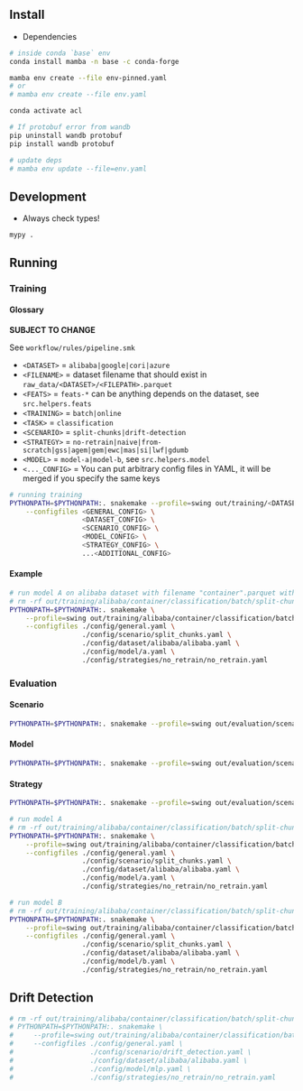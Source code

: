 ## Install

- Dependencies

```bash
# inside conda `base` env
conda install mamba -n base -c conda-forge

mamba env create --file env-pinned.yaml
# or
# mamba env create --file env.yaml

conda activate acl

# If protobuf error from wandb
pip uninstall wandb protobuf
pip install wandb protobuf

# update deps
# mamba env update --file=env.yaml
```

## Development

- Always check types!

```
mypy .
```

## Running

### Training

#### Glossary

**SUBJECT TO CHANGE**

See `workflow/rules/pipeline.smk`

- `<DATASET>` = `alibaba|google|cori|azure`
- `<FILENAME>` = dataset filename that should exist in `raw_data/<DATASET>/<FILEPATH>.parquet`
- `<FEATS>` = `feats-*` can be anything depends on the dataset, see `src.helpers.feats`
- `<TRAINING>` = `batch|online`
- `<TASK>` = `classification`
- `<SCENARIO>` = `split-chunks|drift-detection`
- `<STRATEGY>` = `no-retrain|naive|from-scratch|gss|agem|gem|ewc|mas|si|lwf|gdumb`
- `<MODEL>` = `model-a|model-b`, see `src.helpers.model`
- `<..._CONFIG>` = You can put arbitrary config files in YAML, it will be merged if you specify the same keys

```bash
# running training
PYTHONPATH=$PYTHONPATH:. snakemake --profile=swing out/training/<DATASET>/<FILENAME>/<TRAINING>/<SCENARIO>/<MODEL>/<STRATEGY>/<FEATS> \
    --configfiles <GENERAL_CONFIG> \
                  <DATASET_CONFIG> \
                  <SCENARIO_CONFIG> \
                  <MODEL_CONFIG> \
                  <STRATEGY_CONFIG> \
                  ...<ADDITIONAL_CONFIG>
```

#### Example

```bash
# run model A on alibaba dataset with filename "container".parquet with no-retrain strategy and feature engineering A
# rm -rf out/training/alibaba/container/classification/batch/split-chunks/no-retrain/A
PYTHONPATH=$PYTHONPATH:. snakemake \
    --profile=swing out/training/alibaba/container/classification/batch/split-chunks/model-a/no-retrain/feats-a \
    --configfiles ./config/general.yaml \
                  ./config/scenario/split_chunks.yaml \
                  ./config/dataset/alibaba/alibaba.yaml \
                  ./config/model/a.yaml \
                  ./config/strategies/no_retrain/no_retrain.yaml
```

### Evaluation

#### Scenario

```bash
PYTHONPATH=$PYTHONPATH:. snakemake --profile=swing out/evaluation/scenario/<DATASET>/<FILEPATH>/<TRAINING>/<SCENARIO>
```

#### Model

```bash
PYTHONPATH=$PYTHONPATH:. snakemake --profile=swing out/evaluation/scenario/<DATASET>/<FILEPATH>/<TRAINING>/<SCENARIO>/<MODEL>
```

#### Strategy

```bash
PYTHONPATH=$PYTHONPATH:. snakemake --profile=swing out/evaluation/scenario/<DATASET>/<FILEPATH>/<TRAINING>/<SCENARIO>/<MODEL>/<STRATEGY>
```

```bash
# run model A
# rm -rf out/training/alibaba/container/classification/batch/split-chunks/no-retrain/A
PYTHONPATH=$PYTHONPATH:. snakemake \
    --profile=swing out/training/alibaba/container/classification/batch/split-chunks/no-retrain/A \
    --configfiles ./config/general.yaml \
                  ./config/scenario/split_chunks.yaml \
                  ./config/dataset/alibaba/alibaba.yaml \
                  ./config/model/a.yaml \
                  ./config/strategies/no_retrain/no_retrain.yaml

# run model B
# rm -rf out/training/alibaba/container/classification/batch/split-chunks/no-retrain/B
PYTHONPATH=$PYTHONPATH:. snakemake \
    --profile=swing out/training/alibaba/container/classification/batch/split-chunks/no-retrain/B \
    --configfiles ./config/general.yaml \
                  ./config/scenario/split_chunks.yaml \
                  ./config/dataset/alibaba/alibaba.yaml \
                  ./config/model/b.yaml \
                  ./config/strategies/no_retrain/no_retrain.yaml
```

## Drift Detection

```bash
# rm -rf out/training/alibaba/container/classification/batch/split-chunks/no-retrain
# PYTHONPATH=$PYTHONPATH:. snakemake \
#     --profile=swing out/training/alibaba/container/classification/batch/drift-detection/no-retrain \
#     --configfiles ./config/general.yaml \
#                   ./config/scenario/drift_detection.yaml \
#                   ./config/dataset/alibaba/alibaba.yaml \
#                   ./config/model/mlp.yaml \
#                   ./config/strategies/no_retrain/no_retrain.yaml
```
